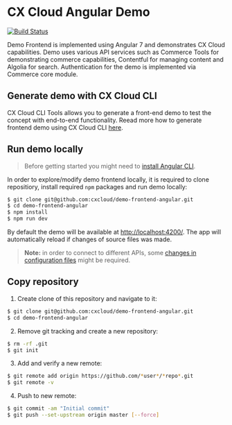 # CX Cloud Angular Demo

[![Build Status](https://travis-ci.org/cxcloud/demo-frontend-angular.svg?branch=master)](https://travis-ci.org/cxcloud/frontend-accelerator)

Demo Frontend is implemented using Angular 7 and demonstrates CX Cloud capabilities.
Demo uses various API services such as Commerce Tools for demonstrating commerce capabilities, Contentful for managing content and Algolia for search.
Authentication for the demo is implemented via Commerce core module.

## Generate demo with CX Cloud CLI

CX Cloud CLI Tools allows you to generate a front-end demo to test the concept with end-to-end functionality.
Reead more how to generate frontend demo using CX Cloud CLI [here](https://docs.cxcloud.com/setting-up-a-cxcloud-project/generating-a-frontend).

## Run demo locally

> Before getting started you might need to [install Angular CLI](https://github.com/angular/angular-cli/wiki).

In order to explore/modify demo frontend locally, it is required to clone repositiory, install required `npm` packages and run demo locally:

```sh
$ git clone git@github.com:cxcloud/demo-frontend-angular.git
$ cd demo-frontend-angular
$ npm install
$ npm run dev
```

By default the demo will be available at [http://localhost:4200/](http://localhost:4200/).
The app will automatically reload if changes of source files was made.

> **Note:** in order to connect to different APIs, some [changes in configuration files](https://docs.cxcloud.com/setting-up-a-cxcloud-project/generating-a-frontend#configuration) might be required.

## Copy repository

1. Create clone of this repository and navigate to it:

```sh
$ git clone git@github.com:cxcloud/demo-frontend-angular.git
$ cd demo-frontend-angular
```

2. Remove git tracking and create a new repository:

```sh
$ rm -rf .git
$ git init
```

3. Add and verify a new remote:

```sh
$ git remote add origin https://github.com/*user*/*repo*.git
$ git remote -v
```

4. Push to new remote:

```sh
$ git commit -am "Initial commit"
$ git push --set-upstream origin master [--force]
```
